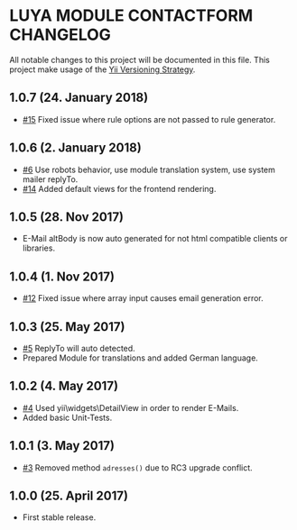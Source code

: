 # LUYA MODULE CONTACTFORM CHANGELOG

All notable changes to this project will be documented in this file. This project make usage of the [Yii Versioning Strategy](https://github.com/yiisoft/yii2/blob/master/docs/internals/versions.md).

## 1.0.7 (24. January 2018)

+ [#15](https://github.com/luyadev/luya-module-contactform/issues/15) Fixed issue where rule options are not passed to rule generator.

## 1.0.6 (2. January 2018)

+ [#6](https://github.com/luyadev/luya-module-contactform/issues/6) Use robots behavior, use module translation system, use system mailer replyTo.
+ [#14](https://github.com/luyadev/luya-module-contactform/issues/14) Added default views for the frontend rendering.

## 1.0.5 (28. Nov 2017)

+ E-Mail altBody is now auto generated for not html compatible clients or libraries.

## 1.0.4 (1. Nov 2017)

- [#12](https://github.com/luyadev/luya-module-contactform/issues/12) Fixed issue where array input causes email generation error.

## 1.0.3 (25. May 2017)

+ [#5](https://github.com/luyadev/luya-module-contactform/issues/5) ReplyTo will auto detected.
+ Prepared Module for translations and added German language.

## 1.0.2 (4. May 2017)

+ [#4](https://github.com/luyadev/luya-module-contactform/issues/4) Used yii\widgets\DetailView in order to render E-Mails.
+ Added basic Unit-Tests.

## 1.0.1 (3. May 2017)

+ [#3](https://github.com/luyadev/luya-module-contactform/issues/3) Removed method `adresses()` due to RC3 upgrade conflict. 

## 1.0.0 (25. April 2017)

+ First stable release.
